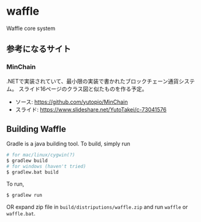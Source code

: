 # waffle
Waffle core system

## 参考になるサイト

### MinChain

.NETで実装されていて、最小限の実装で書かれたブロックチェーン通貨システム。
スライド16ページのクラス図と似たものを作る予定。
- ソース: https://github.com/yutopio/MinChain  
- スライド: https://www.slideshare.net/YutoTakei/c-73041576

## Building Waffle

Gradle is a java building tool. To build, simply run

```bash
# for mac/linux/cygwin(?)
$ gradlew build
# for windows (haven't tried)
$ gradlew.bat build
```

To run,

```bash
$ gradlew run
```

OR expand zip file in `build/distriputions/waffle.zip` and run `waffle` or `waffle.bat`.
